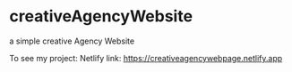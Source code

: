 # creativeAgencyWebsite
a simple  creative Agency Website


To see my project:
Netlify link: https://creativeagencywebpage.netlify.app
